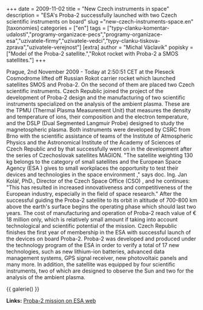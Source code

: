 +++
date = 2009-11-02
title = "New Czech instruments in space"
description = "ESA's Proba-2 successfully launched with two Czech scientific instruments on board"
slug ="new-czech-instruments-space.en"
[taxonomies]
categories = ["en"]
tags = ["typy-clanku-komentar-udalosti","programy-organizace-pecs","programy-organizace-esa","uzivatele-firmy","uzivatele-vedci","typy-clanku-tiskova-zprava","uzivatele-verejnost"]
[extra]
author = "Michal Václavík"
popisky = ["Model of the Proba-2 satellite.","Rokot rocket with Proba-2 a SMOS satellites."]
+++

Prague, 2nd November 2009 - Today at 2:50:51 CET at the Pleseck Cosmodrome lifted off Russian Rokot carrier rocket which launched satellites SMOS and Proba-2. On the second of them are placed two Czech scientific instruments. Czech Republic joined the project of the development of Proba-2 design and the manufacturing of two scientific instruments specialized on the analysis of the ambient plasma. These are the TPMU (Thermal Plasma Measurement Unit) that measures the density and temperature of ions, their composition and the electron temperature, and the DSLP (Dual Segmented Langmuir Probe) designed to study the magnetospheric plasma. Both instruments were developed by CSRC from Brno with the scientific assistance of teams of the Institute of Atmospheric Physics and the Astronomical Institute of the Academy of Sciences of Czech Republic and by that successfully went on in the development after the series of Czechoslovak satellites MAGION. "The satellite weighting 130 kg belongs to the category of small satellites and the European Space Agency (ESA ) gives to small workplaces the opportunity to test their devices and technologies in the space environment ," says doc. Ing. Jan Kolář, PhD., Director of the Czech Space Office (CSO) , and he continues: "This has resulted in increased innovativeness and competitiveness of the European industry, especially in the field of space research." After the successful guiding the Proba-2 satellite to its orbit in altitude of 700-800 km above the earth's surface begins the operating phase which should last two years. The cost of manufacturing and operation of Proba-2 reach value of € 18 million only, which is relatively small amount if taking into account technological and scientific potential of the mission. Czech Republic finishes the first year of membership in the ESA with successful launch of the devices on board Proba-2. Proba-2 was developed and produced under the technology program of the ESA in order to verify a total of 17 new technologies, such as new lithium-ion batteries, advanced data management systems, GPS signal receiver, new photovoltaic panels and many more. In addition, the satellite was equipped by four scientific instruments, two of which are designed to observe the Sun and two for the analysis of the ambient plasma.

{{ galerie() }}

**Links:**
[Proba-2 mission on ESA web]

[Proba-2 mission on ESA web]: http://www.esa.int/Our_Activities/Technology/Proba_Missions/About_Proba-2
